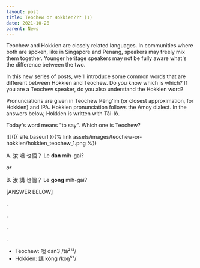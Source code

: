 ```yaml
---
layout: post
title: Teochew or Hokkien??? (1)
date: 2021-10-28
parent: News
---
```


Teochew and Hokkien are closely related languages. In communities where both
are spoken, like in Singapore and Penang, speakers may freely mix them
together. Younger heritage speakers may not be fully aware what's the
difference between the two.

In this new series of posts, we'll introduce some common words that are
different between Hokkien and Teochew. Do you know which is which? If you are a
Teochew speaker, do you also understand the Hokkien word?

Pronunciations are given in Teochew Pêng'im (or closest approximation, for
Hokkien) and IPA. Hokkien pronunciation follows the Amoy dialect. In the
answers below, Hokkien is written with Tâi-lô.

Today's word means "to say". Which one is Teochew?

![]({{ site.baseurl }}{% link assets/images/teochew-or-hokkien/hokkien_teochew_1.png %})


A. 汝 呾 乜個？ Le **dan** mih-gai?

*or*

B. 汝 講 乜個？ Le **gong** mih-gai?


[ANSWER BELOW]

.

.

.

.

 * Teochew: 呾 dan3 /tã²¹³/
 * Hokkien: 講 kòng /koŋ⁵²/
